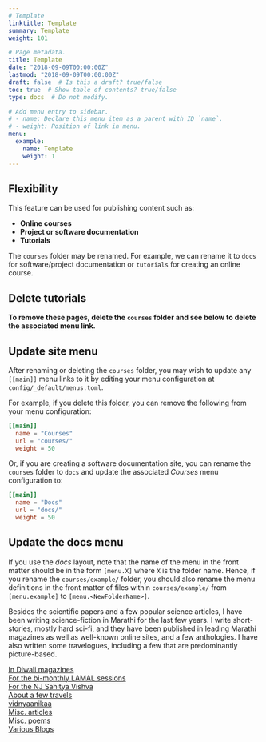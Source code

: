 ```yaml
---
# Template
linktitle: Template
summary: Template
weight: 101

# Page metadata.
title: Template
date: "2018-09-09T00:00:00Z"
lastmod: "2018-09-09T00:00:00Z"
draft: false  # Is this a draft? true/false
toc: true  # Show table of contents? true/false
type: docs  # Do not modify.

# Add menu entry to sidebar.
# - name: Declare this menu item as a parent with ID `name`.
# - weight: Position of link in menu.
menu:
  example:
    name: Template
    weight: 1
---
```


## Flexibility

This feature can be used for publishing content such as:

* **Online courses**
* **Project or software documentation**
* **Tutorials**

The `courses` folder may be renamed. For example, we can rename it to `docs` for software/project documentation or `tutorials` for creating an online course.

## Delete tutorials

**To remove these pages, delete the `courses` folder and see below to delete the associated menu link.**

## Update site menu

After renaming or deleting the `courses` folder, you may wish to update any `[[main]]` menu links to it by editing your menu configuration at `config/_default/menus.toml`.

For example, if you delete this folder, you can remove the following from your menu configuration:

```toml
[[main]]
  name = "Courses"
  url = "courses/"
  weight = 50
```

Or, if you are creating a software documentation site, you can rename the `courses` folder to `docs` and update the associated *Courses* menu configuration to:

```toml
[[main]]
  name = "Docs"
  url = "docs/"
  weight = 50
```

## Update the docs menu

If you use the *docs* layout, note that the name of the menu in the front matter should be in the form `[menu.X]` where `X` is the folder name. Hence, if you rename the `courses/example/` folder, you should also rename the menu definitions in the front matter of files within `courses/example/` from `[menu.example]` to `[menu.<NewFolderName>]`.




Besides the scientific papers and a few popular science articles, I have been writing
science-fiction in Marathi for the last few years. I write short-stories,
mostly hard sci-fi, and they have been published in leading Marathi magazines
as well as well-known online sites, and a few anthologies. I have also written
some travelogues, including a few that are predominantly picture-based.
<P>
<A HREF=diwali.html>In Diwali magazines</A><BR>
<!-- <A HREF=lamal.html>For the bi-monthly LAMAL sessions</A><BR> -->
<A HREF=http://avyakta.caltech.edu:8080/lamal/AshishMahabal.html>For the bi-monthly LAMAL sessions</A><BR>
<A HREF=sahitya_vishva.html>For the NJ Sahitya Vishva</A><BR>
<A HREF=travel.html>About a few travels</A><BR>
<A HREF=vidnyaanikaa.html>vidnyaanikaa</A><BR>
<A HREF=misc_articles.html>Misc. articles</A><BR>
<A HREF=misc_poems.html>Misc. poems</A><BR>
<A HREF=blogs.html>Various Blogs</A><BR>